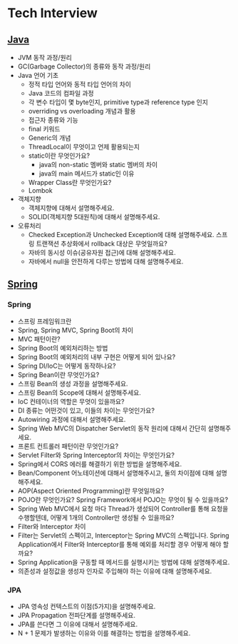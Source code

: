# Tech Interview
## [Java](https://github.com/ComputerScienceStudy/tech-interview/blob/main/KHY/Content/Java.md)
- JVM 동작 과정/원리
- GC(Garbage Collector)의 종류와 동작 과정/원리
- Java 언어 기초
    - 정적 타입 언어와 동적 타입 언어의 차이
    - Java 코드의 컴파일 과정
    - 각 변수 타입이 몇 byte인지, primitive type과 reference type 인지
    - overriding vs overloading 개념과 활용
    - 접근자 종류와 기능
    - final 키워드
    - Generic의 개념
    - ThreadLocal이 무엇이고 언제 활용되는지
    - static이란 무엇인가요?
      - java의 non-static 멤버와 static 멤버의 차이 
      - java의 main 메서드가 static인 이유
    - Wrapper Class란 무엇인가요?
    - Lombok
- 객체지향
    - 객체지향에 대해서 설명해주세요. 
    - SOLID(객체지향 5대원칙)에 대해서 설명해주세요.
- 오류처리
    - Checked Exception과 Unchecked Exception에 대해 설명해주세요. 스프링 트랜잭션 추상화에서 rollback 대상은 무엇일까요?
    - 자바의 동시성 이슈(공유자원 접근)에 대해 설명해주세요. 
    - 자바에서 null을 안전하게 다루는 방법에 대해 설명해주세요.

## [Spring](https://github.com/ComputerScienceStudy/tech-interview/blob/main/KHY/Content/Spring.md)
### Spring
- 스프링 프레임워크란
- Spring, Spring MVC, Spring Boot의 차이
- MVC 패턴이란?
- Spring Boot의 예외처리하는 방법
- Spring Boot의 예외처리의 내부 구현은 어떻게 되어 있나요?
- Spring DI/IoC는 어떻게 동작하나요?
- Spring Bean이란 무엇인가요?
- 스프링 Bean의 생성 과정을 설명해주세요. 
- 스프링 Bean의 Scope에 대해서 설명해주세요. 
- IoC 컨테이너의 역할은 무엇이 있을까요? 
- DI 종류는 어떤것이 있고, 이들의 차이는 무엇인가요? 
- Autowiring 과정에 대해서 설명해주세요. 
- Spring Web MVC의 Dispatcher Servlet의 동작 원리에 대해서 간단히 설명해주세요. 
- 프론트 컨트롤러 패턴이란 무엇인가요? 
- Servlet Filter와 Spring Interceptor의 차이는 무엇인가요? 
- Spring에서 CORS 에러를 해결하기 위한 방법을 설명해주세요. 
- Bean/Component 어노테이션에 대해서 설명해주시고, 둘의 차이점에 대해 설명해주세요.
- AOP(Aspect Oriented Programming)란 무엇일까요?
- POJO란 무엇인가요? Spring Framework에서 POJO는 무엇이 될 수 있을까요? 
- Spring Web MVC에서 요청 마다 Thread가 생성되어 Controller를 통해 요청을 수행할텐데, 어떻게 1개의 Controller만 생성될 수 있을까요? 
- Filter와 Interceptor 차이
- Filter는 Servlet의 스펙이고, Interceptor는 Spring MVC의 스펙입니다. Spring Application에서 Filter와 Interceptor를 통해 예외를 처리할 경우 어떻게 해야 할까요? 
- Spring Application을 구동할 때 메서드를 실행시키는 방법에 대해 설명해주세요.
- 의존성과 설정값을 생성자 인자로 주입해야 하는 이유에 대해 설명해주세요.
### JPA
- JPA 영속성 컨텍스트의 이점(5가지)을 설명해주세요.
- JPA Propagation 전파단계를 설명해주세요.
- JPA를 쓴다면 그 이유에 대해서 설명해주세요.
- N + 1 문제가 발생하는 이유와 이를 해결하는 방법을 설명해주세요.
    

